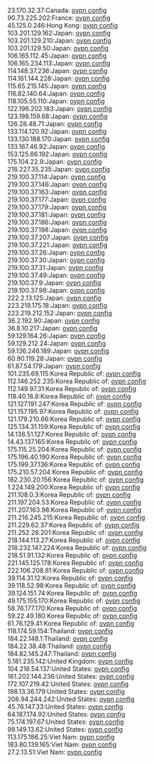 23.170.32.37:Canada: [ovpn config](vpn/23_170_32_37.ovpn)  
90.73.225.202:France: [ovpn config](vpn/90_73_225_202.ovpn)  
45.125.0.246:Hong Kong: [ovpn config](vpn/45_125_0_246.ovpn)  
103.201.129.162:Japan: [ovpn config](vpn/103_201_129_162.ovpn)  
103.201.129.210:Japan: [ovpn config](vpn/103_201_129_210.ovpn)  
103.201.129.50:Japan: [ovpn config](vpn/103_201_129_50.ovpn)  
106.165.112.45:Japan: [ovpn config](vpn/106_165_112_45.ovpn)  
106.165.234.113:Japan: [ovpn config](vpn/106_165_234_113.ovpn)  
114.148.37.236:Japan: [ovpn config](vpn/114_148_37_236.ovpn)  
114.161.144.228:Japan: [ovpn config](vpn/114_161_144_228.ovpn)  
115.65.215.145:Japan: [ovpn config](vpn/115_65_215_145.ovpn)  
116.82.140.64:Japan: [ovpn config](vpn/116_82_140_64.ovpn)  
118.105.55.110:Japan: [ovpn config](vpn/118_105_55_110.ovpn)  
122.196.202.183:Japan: [ovpn config](vpn/122_196_202_183.ovpn)  
123.198.159.68:Japan: [ovpn config](vpn/123_198_159_68.ovpn)  
126.28.48.71:Japan: [ovpn config](vpn/126_28_48_71.ovpn)  
133.114.120.92:Japan: [ovpn config](vpn/133_114_120_92.ovpn)  
133.130.188.170:Japan: [ovpn config](vpn/133_130_188_170.ovpn)  
133.167.46.92:Japan: [ovpn config](vpn/133_167_46_92.ovpn)  
153.125.66.192:Japan: [ovpn config](vpn/153_125_66_192.ovpn)  
175.104.22.9:Japan: [ovpn config](vpn/175_104_22_9.ovpn)  
218.227.35.235:Japan: [ovpn config](vpn/218_227_35_235.ovpn)  
219.100.37.114:Japan: [ovpn config](vpn/219_100_37_114.ovpn)  
219.100.37.146:Japan: [ovpn config](vpn/219_100_37_146.ovpn)  
219.100.37.163:Japan: [ovpn config](vpn/219_100_37_163.ovpn)  
219.100.37.177:Japan: [ovpn config](vpn/219_100_37_177.ovpn)  
219.100.37.179:Japan: [ovpn config](vpn/219_100_37_179.ovpn)  
219.100.37.181:Japan: [ovpn config](vpn/219_100_37_181.ovpn)  
219.100.37.186:Japan: [ovpn config](vpn/219_100_37_186.ovpn)  
219.100.37.198:Japan: [ovpn config](vpn/219_100_37_198.ovpn)  
219.100.37.207:Japan: [ovpn config](vpn/219_100_37_207.ovpn)  
219.100.37.221:Japan: [ovpn config](vpn/219_100_37_221.ovpn)  
219.100.37.26:Japan: [ovpn config](vpn/219_100_37_26.ovpn)  
219.100.37.30:Japan: [ovpn config](vpn/219_100_37_30.ovpn)  
219.100.37.31:Japan: [ovpn config](vpn/219_100_37_31.ovpn)  
219.100.37.49:Japan: [ovpn config](vpn/219_100_37_49.ovpn)  
219.100.37.9:Japan: [ovpn config](vpn/219_100_37_9.ovpn)  
219.100.37.98:Japan: [ovpn config](vpn/219_100_37_98.ovpn)  
222.2.13.125:Japan: [ovpn config](vpn/222_2_13_125.ovpn)  
223.219.175.18:Japan: [ovpn config](vpn/223_219_175_18.ovpn)  
223.219.212.152:Japan: [ovpn config](vpn/223_219_212_152.ovpn)  
36.2.192.90:Japan: [ovpn config](vpn/36_2_192_90.ovpn)  
36.8.10.217:Japan: [ovpn config](vpn/36_8_10_217.ovpn)  
59.129.164.26:Japan: [ovpn config](vpn/59_129_164_26.ovpn)  
59.129.212.24:Japan: [ovpn config](vpn/59_129_212_24.ovpn)  
59.136.246.189:Japan: [ovpn config](vpn/59_136_246_189.ovpn)  
60.90.119.28:Japan: [ovpn config](vpn/60_90_119_28.ovpn)  
61.87.54.179:Japan: [ovpn config](vpn/61_87_54_179.ovpn)  
101.235.69.115:Korea Republic of: [ovpn config](vpn/101_235_69_115.ovpn)  
112.146.252.235:Korea Republic of: [ovpn config](vpn/112_146_252_235.ovpn)  
112.149.97.31:Korea Republic of: [ovpn config](vpn/112_149_97_31.ovpn)  
118.40.18.8:Korea Republic of: [ovpn config](vpn/118_40_18_8.ovpn)  
121.127.191.247:Korea Republic of: [ovpn config](vpn/121_127_191_247.ovpn)  
121.157.195.97:Korea Republic of: [ovpn config](vpn/121_157_195_97.ovpn)  
121.179.210.66:Korea Republic of: [ovpn config](vpn/121_179_210_66.ovpn)  
125.134.31.159:Korea Republic of: [ovpn config](vpn/125_134_31_159.ovpn)  
14.138.51.127:Korea Republic of: [ovpn config](vpn/14_138_51_127.ovpn)  
14.43.137.165:Korea Republic of: [ovpn config](vpn/14_43_137_165.ovpn)  
175.115.25.204:Korea Republic of: [ovpn config](vpn/175_115_25_204.ovpn)  
175.196.40.190:Korea Republic of: [ovpn config](vpn/175_196_40_190.ovpn)  
175.199.37.136:Korea Republic of: [ovpn config](vpn/175_199_37_136.ovpn)  
175.210.57.204:Korea Republic of: [ovpn config](vpn/175_210_57_204.ovpn)  
182.230.20.156:Korea Republic of: [ovpn config](vpn/182_230_20_156.ovpn)  
1.224.149.200:Korea Republic of: [ovpn config](vpn/1_224_149_200.ovpn)  
211.108.0.3:Korea Republic of: [ovpn config](vpn/211_108_0_3.ovpn)  
211.197.204.53:Korea Republic of: [ovpn config](vpn/211_197_204_53.ovpn)  
211.207.163.98:Korea Republic of: [ovpn config](vpn/211_207_163_98.ovpn)  
211.216.245.215:Korea Republic of: [ovpn config](vpn/211_216_245_215.ovpn)  
211.229.62.37:Korea Republic of: [ovpn config](vpn/211_229_62_37.ovpn)  
211.252.28.201:Korea Republic of: [ovpn config](vpn/211_252_28_201.ovpn)  
218.144.113.27:Korea Republic of: [ovpn config](vpn/218_144_113_27.ovpn)  
218.232.147.224:Korea Republic of: [ovpn config](vpn/218_232_147_224.ovpn)  
218.51.91.132:Korea Republic of: [ovpn config](vpn/218_51_91_132.ovpn)  
221.145.125.178:Korea Republic of: [ovpn config](vpn/221_145_125_178.ovpn)  
222.106.208.81:Korea Republic of: [ovpn config](vpn/222_106_208_81.ovpn)  
39.114.31.12:Korea Republic of: [ovpn config](vpn/39_114_31_12.ovpn)  
39.118.52.98:Korea Republic of: [ovpn config](vpn/39_118_52_98.ovpn)  
39.124.151.74:Korea Republic of: [ovpn config](vpn/39_124_151_74.ovpn)  
49.175.155.170:Korea Republic of: [ovpn config](vpn/49_175_155_170.ovpn)  
58.76.177.170:Korea Republic of: [ovpn config](vpn/58_76_177_170.ovpn)  
59.22.49.180:Korea Republic of: [ovpn config](vpn/59_22_49_180.ovpn)  
61.76.129.41:Korea Republic of: [ovpn config](vpn/61_76_129_41.ovpn)  
118.174.59.154:Thailand: [ovpn config](vpn/118_174_59_154.ovpn)  
184.22.148.1:Thailand: [ovpn config](vpn/184_22_148_1.ovpn)  
184.22.38.48:Thailand: [ovpn config](vpn/184_22_38_48.ovpn)  
184.82.145.247:Thailand: [ovpn config](vpn/184_82_145_247.ovpn)  
5.181.235.142:United Kingdom: [ovpn config](vpn/5_181_235_142.ovpn)  
104.218.54.137:United States: [ovpn config](vpn/104_218_54_137.ovpn)  
161.202.144.236:United States: [ovpn config](vpn/161_202_144_236.ovpn)  
172.107.219.42:United States: [ovpn config](vpn/172_107_219_42.ovpn)  
198.13.36.179:United States: [ovpn config](vpn/198_13_36_179.ovpn)  
208.94.244.242:United States: [ovpn config](vpn/208_94_244_242.ovpn)  
45.76.147.33:United States: [ovpn config](vpn/45_76_147_33.ovpn)  
64.187.174.92:United States: [ovpn config](vpn/64_187_174_92.ovpn)  
75.174.197.67:United States: [ovpn config](vpn/75_174_197_67.ovpn)  
98.149.13.62:United States: [ovpn config](vpn/98_149_13_62.ovpn)  
113.175.186.25:Viet Nam: [ovpn config](vpn/113_175_186_25.ovpn)  
183.80.139.165:Viet Nam: [ovpn config](vpn/183_80_139_165.ovpn)  
27.2.13.51:Viet Nam: [ovpn config](vpn/27_2_13_51.ovpn)  
